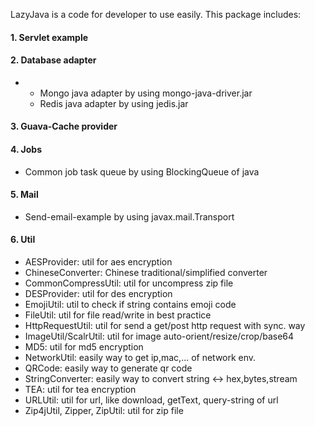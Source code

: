 LazyJava is a code for developer to use easily. This package includes:

#### 1. Servlet example

#### 2. Database adapter 
*  + Mongo java adapter by using mongo-java-driver.jar
   + Redis java adapter by using jedis.jar

#### 3. Guava-Cache provider

#### 4. Jobs 
*  Common job task queue by using BlockingQueue of java

#### 5. Mail 
*  Send-email-example by using javax.mail.Transport

#### 6. Util
 + AESProvider: util for aes encryption
 + ChineseConverter: Chinese traditional/simplified converter
 + CommonCompressUtil: util for uncompress zip file
 + DESProvider: util for des encryption
 + EmojiUtil: util to check if string contains emoji code
 + FileUtil: util for file read/write in best practice
 + HttpRequestUtil: util for send a get/post http request with sync. way
 + ImageUtil/ScalrUtil: util for image auto-orient/resize/crop/base64
 + MD5: util for md5 encryption
 + NetworkUtil: easily way to get ip,mac,... of network env.
 + QRCode: easily way to generate qr code
 + StringConverter: easily way to convert string <-> hex,bytes,stream
 + TEA: util for tea encryption
 + URLUtil: util for url, like download, getText, query-string of url
 + Zip4jUtil, Zipper, ZipUtil: util for zip file
